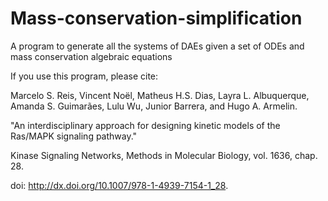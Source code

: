 # Mass-conservation-simplification

A program to generate all the systems of DAEs given a set of ODEs and mass conservation algebraic equations

If you use this program, please cite:

Marcelo S. Reis, Vincent Noël, Matheus H.S. Dias, Layra L. Albuquerque, Amanda S. Guimarães, Lulu Wu, Junior Barrera, and Hugo A. Armelin.

"An interdisciplinary approach for designing kinetic models of the Ras/MAPK signaling pathway." 

Kinase Signaling Networks, Methods in Molecular Biology, vol. 1636, chap. 28.

doi: http://dx.doi.org/10.1007/978-1-4939-7154-1_28.

